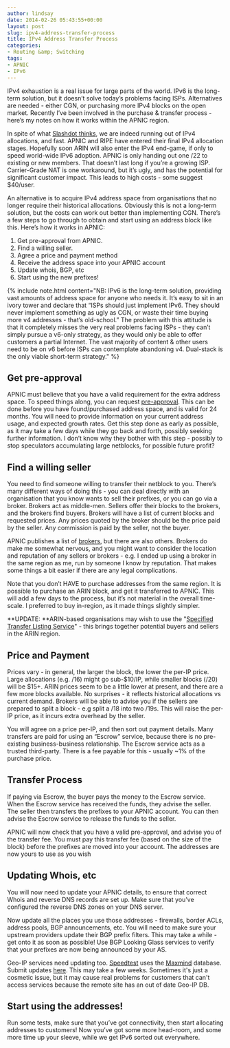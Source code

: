 ```yaml
---
author: lindsay
date: 2014-02-26 05:43:55+00:00
layout: post
slug: ipv4-address-transfer-process
title: IPv4 Address Transfer Process
categories:
- Routing &amp; Switching
tags:
- APNIC
- IPv6
---
```


IPv4 exhaustion is a real issue for large parts of the world. IPv6 is the long-term solution, but it doesn’t solve today’s problems facing ISPs. Alternatives are needed - either CGN, or purchasing more IPv4 blocks on the open market. Recently I’ve been involved in the purchase & transfer process - here’s my notes on how it works within the APNIC region.

In spite of what [Slashdot thinks](http://tech.slashdot.org/story/14/02/17/1319204/whatever-happened-to-the-ipv4-address-crisis), we are indeed running out of IPv4 allocations, and fast. APNIC and RIPE have entered their final IPv4 allocation stages. Hopefully soon ARIN will also enter the IPv4 end-game, if only to speed world-wide IPv6 adoption. APNIC is only handing out one /22 to existing or new members. That doesn’t last long if you’re a growing ISP. Carrier-Grade NAT is one workaround, but it’s ugly, and has the potential for significant customer impact. This leads to high costs - some suggest $40/user.

An alternative is to acquire IPv4 address space from organisations that no longer require their historical allocations. Obviously this is not a long-term solution, but the costs can work out better than implementing CGN. There’s a few steps to go through to obtain and start using an address block like this. Here’s how it works in APNIC:

1. Get pre-approval from APNIC.
2. Find a willing seller.
3. Agree a price and payment method
4. Receive the address space into your APNIC account
5. Update whois, BGP, etc
6. Start using the new prefixes!

{% include note.html content="NB: IPv6 is the long-term solution, providing vast amounts of address space for anyone who needs it. It’s easy to sit in an ivory tower and declare that “ISPs should just implement IPv6. They should never implement something as ugly as CGN, or waste their time buying more v4 addresses - that’s old-school.” The problem with this attitude is that it completely misses the very real problems facing ISPs - they can’t simply pursue a v6-only strategy, as they would only be able to offer customers a partial Internet. The vast majority of content & other users need to be on v6 before ISPs can contemplate abandoning v4. Dual-stack is the only viable short-term strategy." %}

## Get pre-approval

APNIC must believe that you have a valid requirement for the extra address space. To speed things along, you can request [pre-approval](https://www.apnic.net/manage-ip/manage-resources/transfer-resources/pre-approvals/). This can be done before you have found/purchased address space, and is valid for 24 months. You will need to provide information on your current address usage, and expected growth rates. Get this step done as early as possible, as it may take a few days while they go back and forth, possibly seeking further information. I don’t know why they bother with this step - possibly to stop speculators accumulating large netblocks, for possible future profit?

## Find a willing seller

You need to find someone willing to transfer their netblock to you. There’s many different ways of doing this - you can deal directly with an organisation that you know wants to sell their prefixes, or you can go via a broker. Brokers act as middle-men. Sellers offer their blocks to the brokers, and the brokers find buyers. Brokers will have a list of current blocks and requested prices. Any prices quoted by the broker should be the price paid by the seller. Any commission is paid by the seller, not the buyer.

APNIC publishes a list of [brokers](https://www.apnic.net/manage-ip/manage-resources/transfer-resources/transfer-facilitators/), but there are also others. Brokers do make me somewhat nervous, and you might want to consider the location and reputation of any sellers or brokers - e.g. I ended up using a broker in the same region as me, run by someone I know by reputation. That makes some things a bit easier if there are any legal complications.

Note that you don’t HAVE to purchase addresses from the same region. It is possible to purchase an ARIN block, and get it transferred to APNIC. This will add a few days to the process, but it’s not material in the overall time-scale. I preferred to buy in-region, as it made things slightly simpler.

**UPDATE: **ARIN-based organisations may wish to use the "[Specified Transfer Listing Service](https://www.arin.net/resources/transfer_listing/index.html)" - this brings together potential buyers and sellers in the ARIN region.

## Price and Payment

Prices vary - in general, the larger the block, the lower the per-IP price. Large allocations (e.g. /16) might go sub-$10/IP, while smaller blocks (/20) will be $15+. ARIN prices seem to be a little lower at present, and there are a few more blocks available. No surprises - it reflects historical allocations vs current demand. Brokers will be able to advise you if the sellers are prepared to split a block - e.g split a /18 into two /19s. This will raise the per-IP price, as it incurs extra overhead by the seller.

You will agree on a price per-IP, and then sort out payment details. Many transfers are paid for using an “Escrow” service, because there is no pre-existing business-business relationship. The Escrow service acts as a trusted third-party. There is a fee payable for this - usually ~1% of the purchase price.

## Transfer Process

If paying via Escrow, the buyer pays the money to the Escrow service. When the Escrow service has received the funds, they advise the seller. The seller then transfers the prefixes to your APNIC account. You can then advise the Escrow service to release the funds to the seller.

APNIC will now check that you have a valid pre-approval, and advise you of the transfer fee. You must pay this transfer fee (based on the size of the block) before the prefixes are moved into your account. The addresses are now yours to use as you wish

## Updating Whois, etc

You will now need to update your APNIC details, to ensure that correct Whois and reverse DNS records are set up. Make sure that you’ve configured the reverse DNS zones on your DNS server.

Now update all the places you use those addresses - firewalls, border ACLs, address pools, BGP announcements, etc. You will need to make sure your upstream providers update their BGP prefix filters. This may take a while - get onto it as soon as possible! Use BGP Looking Glass services to verify that your prefixes are now being announced by your AS.

Geo-IP services need updating too. [Speedtest](http://www.speedtest.net) uses the [Maxmind](http://www.maxmind.com/) database. Submit updates [here](http://www.maxmind.com/en/correction). This may take a few weeks. Sometimes it's just a cosmetic issue, but it may cause real problems for customers that can't access services because the remote site has an out of date Geo-IP DB.

## Start using the addresses!

Run some tests, make sure that you’ve got connectivity, then start allocating addresses to customers! Now you’ve got some more head-room, and some more time up your sleeve, while we get IPv6 sorted out everywhere.
